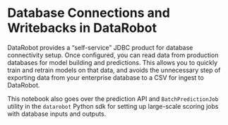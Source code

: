 # Database Connections and Writebacks in DataRobot

DataRobot provides a “self-service” JDBC product for database connectivity setup. Once configured, you can read data from production databases for model building and predictions. This allows you to quickly train and retrain models on that data, and avoids the unnecessary step of exporting data from your enterprise database to a CSV for ingest to DataRobot.

This notebook also goes over the prediction API and `BatchPredictionJob` utility in the `datarobot` Python sdk for setting up large-scale scoring jobs with database inputs and outputs. 
